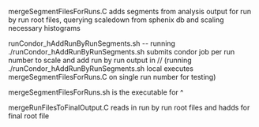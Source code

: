 mergeSegmentFilesForRuns.C adds segments from analysis output for run by run root files, querying scaledown from sphenix db and scaling necessary histograms

runCondor_hAddRunByRunSegments.sh -- running ./runCondor_hAddRunByRunSegments.sh submits condor job per run number to scale and add run by run output in //
(running ./runCondor_hAddRunByRunSegments.sh local executes mergeSegmentFilesForRuns.C on single run number for testing)

mergeSegmentFilesForRuns.sh is the executable for ^

mergeRunFilesToFinalOutput.C reads in run by run root files and hadds for final root file
